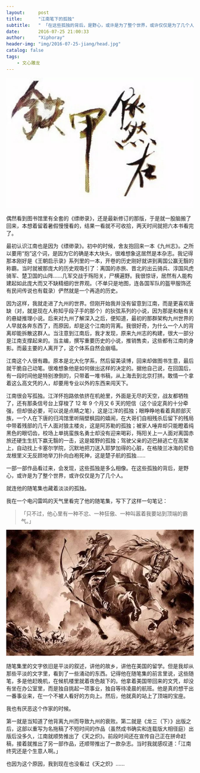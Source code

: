 ```yaml
---
layout:     post
title:      "江南笔下的孤独"
subtitle:   " 「在这些孤独的背后，是野心，或许是为了整个世界，或许仅仅是为了几个人。」" 
date:       2016-07-25 21:00:33
author:     "Xiphoray"
header-img: "img/2016-07-25-jiang/head.jpg"
catalog: false
tags:     
    - 文心雕龙
---
```



![img](/img/2016-07-25-jiang/1.jpg)

偶然看到图书馆里有全套的《缥缈录》，还是最新修订的那版，于是就一股脑搬了回来，本想着留着暑假慢慢看的，结果一看就不可收拾，两天时间就把六本书看完了。

最初认识江南也是因为《缥缈录》。初中的时候，舍友抱回来一本《九州志》。之所以要用“抱”这个词，是因为它的确是本大块头，很难想象这居然是本杂志。我记得那本刚好是《王朝启示录》系列里的一本，开卷的历史刚好就讲到离国公赢无翳的称霸。当时就被那庞大的历史观吸引了：离国的赤旅、晋北的出云骑兵、淳国风虎骑军、楚卫国的山阵……几军交战于殇阳关，尸横遍野。我很惊讶，居然有人能构建起如此庞大而又不缺精细的世界观。（不单只是地图，连各国军队的盔甲服饰还有民间传说也有载录）俨然就是一个再造的历史。

因为这样，我就走进了九州的世界。但刚开始我并没有留意到江南，而是更喜欢唐缺（对，就是现在人称知乎段子手的那个）的狄弦系列的小说，因为那是和魅有关的悬疑推理小说。后来对九州了解深入之后，便知道，最初的那群架构九州世界的人早就各奔东西了，而原因，却是这个江南的背离。我很好奇，为什么一个人的背离却能拆散这群人。当注意到江南后，我才发现，原来九州志的构建，很大一部分是江南支撑起来的。当主编，撰写重要历史的小说，推销售卖，这些都有江南的身影。而最主要的人离开了，这个体系自然会崩塌。

江南这个人很有趣。原本是北大化学系，然后留美读博，回来却做图书生意，最后就干脆自己动笔。很难想象他是如何做出这样的决定的。据他自己说，在回国后，有一段时间他是特别潦倒的，只带着一堆书稿，从上海去到北京打拼。敢情一个拿着这么高文凭的人，却要用专业以外的东西来闯天下。

江南很会写孤独。江洋怀抱路依依挤在机舱里，外面是无尽的天空，战友都牺牲了，还有那条信号台上穿梭了 12 年 9 个月又 6 天的短信（这个设定真的十分牵强，但却很必要，可以说是点睛之笔），这是江洋的孤独；眼睁睁地看着真颜部灭族，一个人在下唐的归鸿馆里听隔壁枫园的嬉闹，在大哥们自相残杀后留下的残局中带着残部的几千人面对狼主楼炎，这是阿苏勒的孤独；被家人唾弃却只能瞪着纯黑色的眼切齿，校场上单挑蛮族名勇士却没有迎来喝彩，殇阳关上一人面对离国赤旅还硬生生抗下嬴无翳的一击，这是姬野的孤独；驾驶父亲的迈巴赫逃亡在高架上，自动找上卡塞尔学院，沉默地把刀送入耶梦加得的心脏，在格陵兰冰海的尼伯龙根里义无反顾地举刀扑向白袍死神，这是楚子航的孤独……

一部一部作品看过来，会发现，这些孤独是多么相像。在这些孤独的背后，是野心，或许是为了整个世界，或许仅仅是为了几个人。

就连他的随笔集也藏着淡淡的孤独。

我在一个电闪雷鸣的天气里看完了他的随笔集，写下了这样一句笔记：

> 「只不过，他心里有一种不忿、一种狂傲、一种叫嚣着我要站到顶端的霸气。」

![img](/img/2016-07-25-jiang/2.jpg)

随笔集里的文字依旧是平淡的叙述，讲他的故乡，讲他在美国的留学。但是我却从那些平淡的文字里，看到了一些涌动的东西。记得他在随笔集的前言里说，这些随笔，多是他赶晚机，在候机楼里就着夜色敲下的。他拿着美国带回来的文凭，却没有坐在办公室里，而是独自挑起一项事业，独自等待凌晨的航班。他是真的想干出一番事业来，在一个不被人看好的方向上。然后，他就真的站上了顶端的宝座。

我也有厌恶这个作家的时候。

第一就是当知道了他背离九州而导致九州的衰败。第二就是《龙三（下）》出版之后，这部以重写为名拖稿了不短时间的作品（虽然成书确实和连载版大相径庭）出版后没多久，江南就顺势推出了《天之炽》。前段时间还在宣传自己正在拼命赶稿，接着就推出了另一部作品，还顺带推出了一款杂志。当时我就感叹道：「江南终究还是个生意人啊。」

也因为这个原因，我到现在也没看过《天之炽》......
